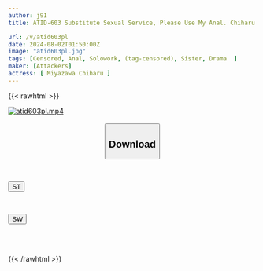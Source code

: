 ```yaml
---
author: j91
title: ATID-603 Substitute Sexual Service, Please Use My Anal. Chiharu Miyazawa

url: /v/atid603pl
date: 2024-08-02T01:50:00Z
image: "atid603pl.jpg"
tags: [Censored, Anal, Solowork, (tag-censored), Sister, Drama	]
maker: [Attackers]
actress: [ Miyazawa Chiharu ]
---
```



{{< rawhtml >}}

<div class="video" data-videoid="xX3Z8dpdkPHkaMO">
    <a href="javascript:;">
        <img src="/v/atid603pl/atid603pl.jpg" width="WIDTH" height="HEIGHT" alt="atid603pl.mp4" loading="lazy">
    </a>
</div>

<script type="text/javascript" src="https://j91.asia/asset/on-demand-st.js"></script>

<br>
  <link rel="stylesheet" href="https://j91.asia/asset/bs5.css">
  
  <center>
  <button class="btn btn-primary" type="button" data-bs-toggle="collapse" data-bs-target=".multi-collapse" aria-expanded="false" aria-controls="multiCollapseExample1 multiCollapseExample2"><h2>Download</h2></button></center>
</p>
<div class="row">
  <div class="col">
    <div class="collapse multi-collapse" id="multiCollapseExample1">
      <div class="card card-body">
	      	      <br>
<div class="buttons">  
<p><a href="/v/atid603pl/st.html" target="_blank"><button class="btn-hover color-3"><i class="fa fa-download"></i> ST</button></a></p></div>
    </div>
  </div>
</div>
  <div class="col">
    <div class="collapse multi-collapse" id="multiCollapseExample2">
      <div class="card card-body">
	      <br>
<div class="buttons">
<p><a href="/v/atid603pl/sw.html" target="_blank"><button class="btn-hover color-2"><i class="fa fa-download"></i> SW</button></a></p></div>
<br><br>
      </div>
    </div>
  </div>
</div>

{{< /rawhtml >}}